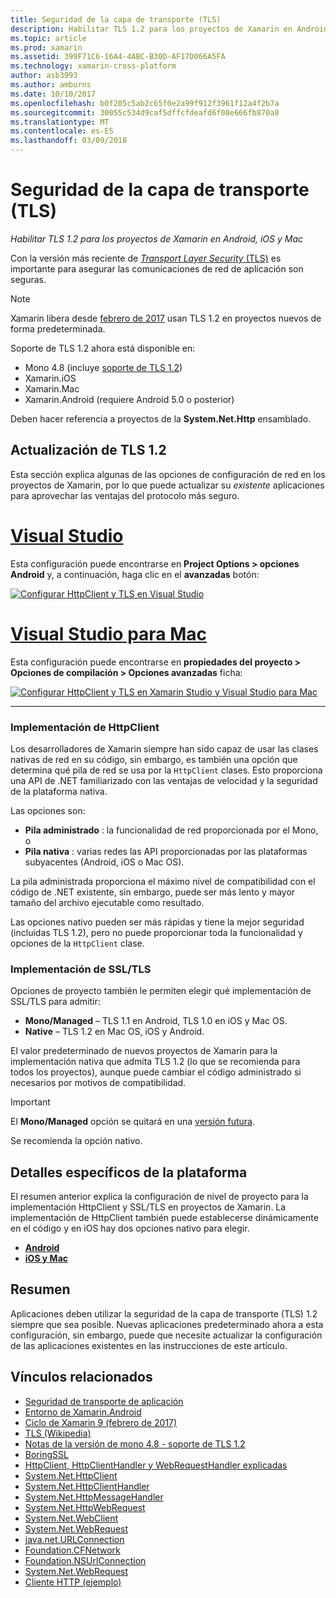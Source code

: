 ```yaml
---
title: Seguridad de la capa de transporte (TLS)
description: Habilitar TLS 1.2 para los proyectos de Xamarin en Android, iOS y Mac
ms.topic: article
ms.prod: xamarin
ms.assetid: 399F71C6-16A4-4ABC-B30D-AF17D066A5FA
ms.technology: xamarin-cross-platform
author: asb3993
ms.author: amburns
ms.date: 10/10/2017
ms.openlocfilehash: b0f205c5ab2c65f0e2a99f912f3961f12a4f2b7a
ms.sourcegitcommit: 30055c534d9caf5dffcfdeafd6f08e666fb870a8
ms.translationtype: MT
ms.contentlocale: es-ES
ms.lasthandoff: 03/09/2018
---
```

# <a name="transport-layer-security-tls"></a>Seguridad de la capa de transporte (TLS)

_Habilitar TLS 1.2 para los proyectos de Xamarin en Android, iOS y Mac_

Con la versión más reciente de [ _Transport Layer Security_ (TLS)](https://en.wikipedia.org/wiki/Transport_Layer_Security) es importante para asegurar las comunicaciones de red de aplicación son seguras.

> [!NOTE]
> Xamarin libera desde [febrero de 2017](https://releases.xamarin.com/stable-release-cycle-9/) usan TLS 1.2 en proyectos nuevos de forma predeterminada.

Soporte de TLS 1.2 ahora está disponible en:

* Mono 4.8 (incluye [soporte de TLS 1.2](http://www.mono-project.com/docs/about-mono/releases/4.8.0/#tls-12-support))
* Xamarin.iOS
* Xamarin.Mac
* Xamarin.Android (requiere Android 5.0 o posterior)

Deben hacer referencia a proyectos de la **System.Net.Http** ensamblado. 

## <a name="updating-to-tls-12"></a>Actualización de TLS 1.2

Esta sección explica algunas de las opciones de configuración de red en los proyectos de Xamarin, por lo que puede actualizar su _existente_ aplicaciones para aprovechar las ventajas del protocolo más seguro.


# <a name="visual-studiotabvswin"></a>[Visual Studio](#tab/vswin)

Esta configuración puede encontrarse en **Project Options > opciones Android** y, a continuación, haga clic en el **avanzadas** botón: 

[![Configurar HttpClient y TLS en Visual Studio](transport-layer-security-images/properties-vs-sml.png)](transport-layer-security-images/properties-vs.png#lightbox)

# <a name="visual-studio-for-mactabvsmac"></a>[Visual Studio para Mac](#tab/vsmac)
Esta configuración puede encontrarse en **propiedades del proyecto > Opciones de compilación > Opciones avanzadas** ficha:

[![Configurar HttpClient y TLS en Xamarin Studio y Visual Studio para Mac](transport-layer-security-images/properties-xs-sml.png)](transport-layer-security-images/properties-xs.png#lightbox)

-----


### <a name="httpclient-implementation"></a>Implementación de HttpClient

Los desarrolladores de Xamarin siempre han sido capaz de usar las clases nativas de red en su código, sin embargo, es también una opción que determina qué pila de red se usa por la `HttpClient` clases. Esto proporciona una API de .NET familiarizado con las ventajas de velocidad y la seguridad de la plataforma nativa.

Las opciones son:

- **Pila administrado** : la funcionalidad de red proporcionada por el Mono, o
- **Pila nativa** : varias redes las API proporcionadas por las plataformas subyacentes (Android, iOS o Mac OS).

La pila administrada proporciona el máximo nivel de compatibilidad con el código de .NET existente, sin embargo, puede ser más lento y mayor tamaño del archivo ejecutable como resultado.

Las opciones nativo pueden ser más rápidas y tiene la mejor seguridad (incluidas TLS 1.2), pero no puede proporcionar toda la funcionalidad y opciones de la `HttpClient` clase.


### <a name="ssltls-implementation"></a>Implementación de SSL/TLS

Opciones de proyecto también le permiten elegir qué implementación de SSL/TLS para admitir:

- **Mono/Managed** – TLS 1.1 en Android, TLS 1.0 en iOS y Mac OS.
- **Native** – TLS 1.2 en Mac OS, iOS y Android.

El valor predeterminado de nuevos proyectos de Xamarin para la implementación nativa que admita TLS 1.2 (lo que se recomienda para todos los proyectos), aunque puede cambiar el código administrado si necesarios por motivos de compatibilidad.

> [!IMPORTANT]
> El **Mono/Managed** opción se quitará en una [versión futura](https://developer.xamarin.com/releases/ios/xamarin.ios_10/xamarin.ios_10.8/).
>
> Se recomienda la opción nativo.

## <a name="platform-specific-details"></a>Detalles específicos de la plataforma

El resumen anterior explica la configuración de nivel de proyecto para la implementación HttpClient y SSL/TLS en proyectos de Xamarin. La implementación de HttpClient también puede establecerse dinámicamente en el código y en iOS hay dos opciones nativo para elegir.

- [**Android**](~/android/app-fundamentals/http-stack.md)
- [**iOS y Mac**](~/cross-platform/macios/http-stack.md)


## <a name="summary"></a>Resumen

Aplicaciones deben utilizar la seguridad de la capa de transporte (TLS) 1.2 siempre que sea posible.
Nuevas aplicaciones predeterminado ahora a esta configuración, sin embargo, puede que necesite actualizar la configuración de las aplicaciones existentes en las instrucciones de este artículo.

## <a name="related-links"></a>Vínculos relacionados

- [Seguridad de transporte de aplicación](~/ios/app-fundamentals/ats.md)
- [Entorno de Xamarin.Android](~/android/deploy-test/environment.md)
- [Ciclo de Xamarin 9 (febrero de 2017)](https://releases.xamarin.com/stable-release-cycle-9/)
- [TLS (Wikipedia)](https://en.wikipedia.org/wiki/Transport_Layer_Security)
- [Notas de la versión de mono 4.8 - soporte de TLS 1.2](http://www.mono-project.com/docs/about-monohttps://developer.xamarin.com/releases/4.8.0/#tls-12-support)
- [BoringSSL](https://boringssl.googlesource.com/boringssl/)
- [HttpClient, HttpClientHandler y WebRequestHandler explicadas](https://blogs.msdn.microsoft.com/henrikn/2012/08/07/httpclient-httpclienthandler-and-webrequesthandler-explained/)
- [System.Net.HttpClient](https://msdn.microsoft.com/en-us/library/system.net.http.httpclient(v=vs.118).aspx)
- [System.Net.HttpClientHandler](https://msdn.microsoft.com/en-us/library/system.net.http.httpclienthandler(v=vs.118).aspx)
- [System.Net.HttpMessageHandler](https://msdn.microsoft.com/en-us/library/system.net.http.httpmessagehandler(v=vs.118).aspx)
- [System.Net.HttpWebRequest](https://msdn.microsoft.com/en-us/library/system.net.httpwebrequest(v=vs.110).aspx)
- [System.Net.WebClient](https://msdn.microsoft.com/en-us/library/system.net.webclient(v=vs.110).aspx)
- [System.Net.WebRequest](https://msdn.microsoft.com/en-us/library/system.net.webrequest(v=vs.110).aspx)
- [java.net.URLConnection](http://developer.android.com/reference/java/net/URLConnection.html)
- [Foundation.CFNetwork](https://developer.xamarin.com/api/type/CoreFoundation.CFNetwork/)
- [Foundation.NSUrlConnection](https://developer.xamarin.com/api/type/Foundation.NSUrlConnection/)
- [System.Net.WebRequest](https://msdn.microsoft.com/en-us/library/system.net.webrequest(v=vs.110).aspx)
- [Cliente HTTP (ejemplo)](https://developer.xamarin.com/samples/monotouch/HttpClient/)
